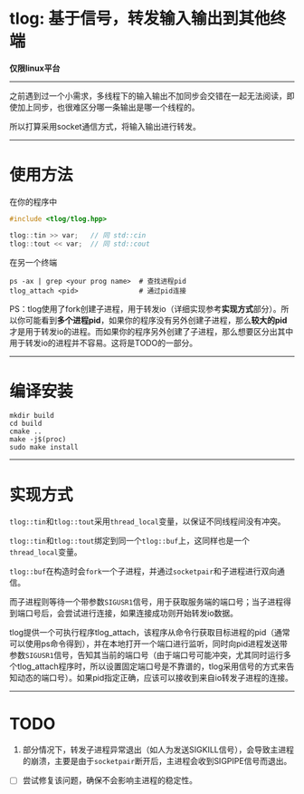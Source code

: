 # tlog: 基于信号，转发输入输出到其他终端

**仅限linux平台**

---

之前遇到过一个小需求，多线程下的输入输出不加同步会交错在一起无法阅读，即使加上同步，也很难区分哪一条输出是哪一个线程的。

所以打算采用socket通信方式，将输入输出进行转发。

---

# 使用方法

在你的程序中

```c++
#include <tlog/tlog.hpp>

tlog::tin >> var;	// 同 std::cin
tlog::tout << var;	// 同 std::cout
```

在另一个终端

```shell
ps -ax | grep <your prog name>	# 查找进程pid
tlog_attach	<pid>				# 通过pid连接
```

PS：tlog使用了fork创建子进程，用于转发io（详细实现参考**实现方式**部分）。所以你可能看到**多个进程pid**，如果你的程序没有另外创建子进程，那么**较大的pid**才是用于转发io的进程。而如果你的程序另外创建了子进程，那么想要区分出其中用于转发io的进程并不容易。这将是TODO的一部分。

---

# 编译安装

```shell
mkdir build
cd build
cmake ..
make -j$(proc)
sudo make install
```

---

# 实现方式

`tlog::tin`和`tlog::tout`采用`thread_local`变量，以保证不同线程间没有冲突。

`tlog::tin`和`tlog::tout`绑定到同一个`tlog::buf`上，这同样也是一个`thread_local`变量。

`tlog::buf`在构造时会`fork`一个子进程，并通过`socketpair`和子进程进行双向通信。

而子进程则等待一个带参数`SIGUSR1`信号，用于获取服务端的端口号；当子进程得到端口号后，会尝试进行连接，如果连接成功则开始转发io数据。

tlog提供一个可执行程序tlog_attach，该程序从命令行获取目标进程的pid（通常可以使用ps命令得到），并在本地打开一个端口进行监听，同时向pid进程发送带参数`SIGUSR1`信号，告知其当前的端口号（由于端口号可能冲突，尤其同时运行多个tlog_attach程序时，所以设置固定端口号是不靠谱的，tlog采用信号的方式来告知动态的端口号）。如果pid指定正确，应该可以接收到来自io转发子进程的连接。

---

# TODO

1. 部分情况下，转发子进程异常退出（如人为发送SIGKILL信号），会导致主进程的崩溃，主要是由于`socketpair`断开后，主进程会收到SIGPIPE信号而退出。

- [ ] 尝试修复该问题，确保不会影响主进程的稳定性。
